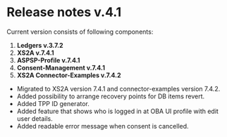 # Release notes v.4.1

Current version consists of following components:

1. **Ledgers v.3.7.2**
2. **XS2A v.7.4.1**
3. **ASPSP-Profile v.7.4.1**
4. **Consent-Management v.7.4.1**
5. **XS2A Connector-Examples v.7.4.2**

- Migrated to XS2A version 7.4.1 and connector-examples version 7.4.2.
- Added possibility to arrange recovery points for DB items revert.
- Added TPP ID generator.
- Added feature that shows who is logged in at OBA UI profile with edit user details.
- Added readable error message when consent is cancelled.


